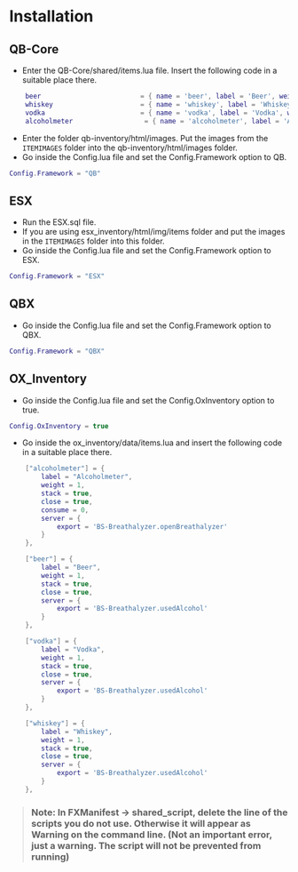 # Installation
## QB-Core
- Enter the QB-Core/shared/items.lua file. Insert the following code in a suitable place there.
```lua
    beer                         = { name = 'beer', label = 'Beer', weight = 500, type = 'item', image = 'beer.png', unique = false, useable = true, shouldClose = true, combinable = nil, description = '' },
    whiskey                      = { name = 'whiskey', label = 'Whiskey', weight = 500, type = 'item', image = 'whiskey.png', unique = false, useable = true, shouldClose = true, combinable = nil, description = '' },
    vodka                        = { name = 'vodka', label = 'Vodka', weight = 500, type = 'item', image = 'vodka.png', unique = false, useable = true, shouldClose = true, combinable = nil, description = '' },
    alcoholmeter                  = { name = 'alcoholmeter', label = 'Alcohol Meter', weight = 200, type = 'item', image = 'alcoholmeter.png', unique = false, useable = true, shouldClose = true, combinable = nil, description = 'Alcoholmeter' },
```
- Enter the folder qb-inventory/html/images. Put the images from the `ITEMIMAGES` folder into the qb-inventory/html/images folder.
- Go inside the Config.lua file and set the Config.Framework option to QB.
```lua
Config.Framework = "QB"
```

## ESX
- Run the ESX.sql file.
- If you are using esx_inventory/html/img/items folder and put the images in the `ITEMIMAGES` folder into this folder.
- Go inside the Config.lua file and set the Config.Framework option to ESX.
```lua
Config.Framework = "ESX"
```

## QBX
- Go inside the Config.lua file and set the Config.Framework option to QBX.
```lua
Config.Framework = "QBX"
```

## OX_Inventory
- Go inside the Config.lua file and set the Config.OxInventory option to true.
```lua
Config.OxInventory = true
```
- Go inside the ox_inventory/data/items.lua and insert the following code in a suitable place there.
```lua
    ["alcoholmeter"] = {
		label = "Alcoholmeter",
		weight = 1,
		stack = true,
		close = true,
		consume = 0,
		server = {
			export = 'BS-Breathalyzer.openBreathalyzer'
		}
	},

	["beer"] = {
		label = "Beer",
		weight = 1,
		stack = true,
		close = true,
		server = {
			export = 'BS-Breathalyzer.usedAlcohol'
		}
	},

	["vodka"] = {
		label = "Vodka",
		weight = 1,
		stack = true,
		close = true,
		server = {
			export = 'BS-Breathalyzer.usedAlcohol'
		}
	},

	["whiskey"] = {
		label = "Whiskey",
		weight = 1,
		stack = true,
		close = true,
		server = {
			export = 'BS-Breathalyzer.usedAlcohol'
		}
	},
```



> ### Note: In FXManifest -> shared_script, delete the line of the scripts you do not use. Otherwise it will appear as Warning on the command line. (Not an important error, just a warning. The script will not be prevented from running)